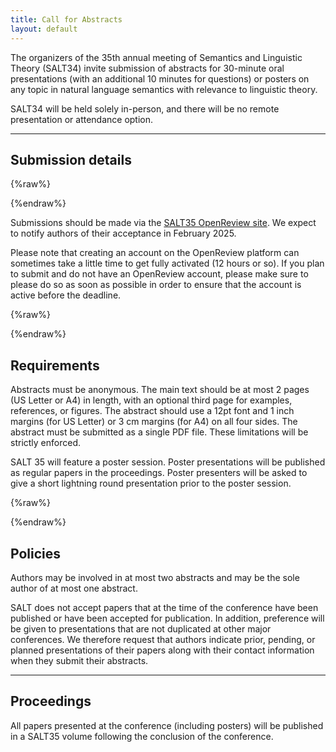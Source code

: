 ```yaml
---
title: Call for Abstracts
layout: default
---
```


The organizers of the 35th annual meeting of Semantics and Linguistic Theory (SALT34) invite submission of abstracts for 30-minute oral presentations (with an additional 10 minutes for questions) or posters on any topic in natural language semantics with relevance to linguistic theory. 

SALT34 will be held solely in-person, and there will be no remote presentation or attendance option.

<hr/>

## Submission details

{%raw%}
<!---
**<span class="alert">Deadline:</span> <s>Friday, December 1, 2023</s> Monday, December 4, 2023**, 11:59 pm (UTC-12)

--->
{%endraw%}

Submissions should be made via the [SALT35 OpenReview site](https://openreview.net/group?id=saltconf.github.io/SALT/2025). We expect to notify authors of their acceptance in February 2025.

Please note that creating an account on the OpenReview platform can sometimes  take a little time to get fully activated (12 hours or so). If you plan to submit and do not have an OpenReview account, please make sure to please do so as soon as possible in order to ensure that the account is active before the deadline.

{%raw%}
<!---
**Update (12/1/23):** Due to technical difficulties experienced by some submitters, the submission deadline has been extended to Monday, December 4, 2023, 11:59 pm anywhere in the world (UTC-12). The main technical difficulty that submitters have experienced has to do with the fact that it can (though often does not) take 12 hours for an OpenReview account to be activated. If you plan to submit and have not made an OpenReview account yet, please do so as soon as possible in order to ensure that the account is active before the new deadline. 

<hr/>
--->
{%endraw%}

## Requirements

Abstracts must be anonymous. The main text should be at most 2 pages (US Letter or A4) in length, with an optional third page for examples, references, or figures. The abstract should use a 12pt font and 1 inch margins (for US Letter) or 3 cm margins (for A4) on all four sides. The abstract must be submitted as a single PDF file. These limitations will be strictly enforced. 

SALT 35 will feature a poster session. Poster presentations will be published as regular papers in the proceedings. Poster presenters will be asked to give a short lightning round presentation prior to the poster session.

{%raw%}
<!---

**Clarification (11/4/23):** English context descriptions for non-English examples may be placed on the third page alongside the example they are associated with, but they must obey the constraint for figure captions on the third page–i.e. they must not exceed 100 characters in length. If longer English context descriptions are necessary–even for non-English examples that themselves are placed on the third page–they must be interleaved within the main text of the abstract.

The abstract should use a font no smaller than 12pt for all text (including mathematical formulae, examples, figure captions, and footnotes), and its margins should be no smaller than 1 inch (for US Letter) or 3 cm margins (for A4) on all four sides. The line spacing must be no smaller than single space. The abstract must be submitted as a single PDF file. These limitations will be strictly enforced. In addition to the intellectual interest of the abstract, clarity and readability will also be taken into account in reviewing.

<hr/>
--->
{%endraw%}
## Policies

Authors may be involved in at most two abstracts and may be the sole author of at most one abstract.

SALT does not accept papers that at the time of the conference have been published or have been accepted for publication. In addition, preference will be given to presentations that are not duplicated at other major conferences. We therefore request that authors indicate prior, pending, or planned presentations of their papers along with their contact information when they submit their abstracts.


<hr/>

## Proceedings

All papers presented at the conference (including posters) will be published in a SALT35 volume following the conclusion of the conference.
